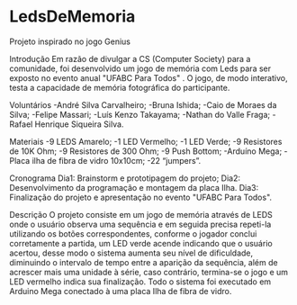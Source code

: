 # LedsDeMemoria
Projeto inspirado no jogo Genius

Introdução
	Em razão de divulgar a CS (Computer Society) para a comunidade, foi desenvolvido um jogo de memória com Leds para ser exposto no evento anual "UFABC Para Todos" . O jogo, de modo interativo, testa a capacidade de memória fotográfica do participante.
	
Voluntários
-André Silva Carvalheiro;
-Bruna Ishida;
-Caio de Moraes da Silva;
-Felipe Massari;
-Luís Kenzo Takayama;
-Nathan do Valle Fraga;
-Rafael Henrique Siqueira Silva.

Materiais
-9 LEDS Amarelo;
-1 LED Vermelho;
-1 LED Verde;
-9 Resistores de 10K Ohm;
-9 Resistores de 300 Ohm;
-9 Push Bottom;
-Arduíno Mega;
-Placa ilha  de fibra de vidro 10x10cm;
-22 “jumpers”.

Cronograma
Dia1: Brainstorm e prototipagem do projeto;
Dia2:  Desenvolvimento da programação e montagem da placa Ilha.
Dia3: Finalização do projeto e apresentação no evento "UFABC Para Todos".


Descrição
	O projeto consiste em um jogo de memória através de LEDS onde o usuário observa uma sequência e em seguida precisa repeti-la utilizando os botões correspondentes, conforme o jogador conclui corretamente a partida, um LED verde acende indicando que o usuário acertou, desse modo o sistema aumenta seu nível de dificuldade, diminuindo o intervalo de tempo entre a aparição da sequência, além de acrescer mais uma unidade à série, caso contrário, termina-se o jogo e um LED vermelho indica sua finalização. Todo o sistema foi executado em Arduino Mega conectado à uma placa Ilha de fibra de vidro.

